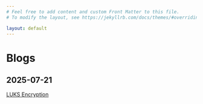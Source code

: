 ```yaml
---
# Feel free to add content and custom Front Matter to this file.
# To modify the layout, see https://jekyllrb.com/docs/themes/#overriding-theme-defaults

layout: default
---
```


# Blogs

## 2025-07-21

[LUKS Encryption](/blogs/luks-encryption.html)

